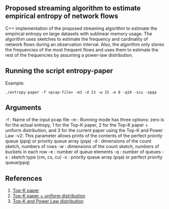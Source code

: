 ## Proposed streaming algorithm to estimate empirical entropy of network flows

C++ implementation of the proposed streaming algorithm to estimate the empirical entropy on large datasets with sublinear memory usage. The algorithm uses sketches to estimate the frequency and cardinality of network flows during an observation interval. Also, the algorithm only stores the frequencies of the most frequent flows and uses them to estimate the rest of the frequencies by assuming a power-law distribution.

## Running the script entropy-paper

Example:
```
./entropy-paper -f <pcap-file> -m3 -d 13 -w 15 -e 8 -q10 -scu -xpqa
```

## Arguments

-f : Name of the input pcap file
-m : Running mode has three options: zero is for the actual entropy, 1 for the Top-K paper, 2 for the Top-K paper + uniform distribution, and 3 for the current paper using the Top-K and Power Law
-v2: This parameter allows prints of the contents of the perfect priority queue (ppq) or priority queue array (pqa)
-d : dimensions of the count sketch, numbers of rows
-w : dimensions of the count sketch, numbers of buckets in each row
-e : number of queue elements
-q : number of queues
-s : sketch type (cm, cs, cu)
-x : priority queue array (pqa) or  perfect priority queue(ppq)

## References
1. [Top-K paper](https://ieeexplore.ieee.org/stamp/stamp.jsp?tp=&arnumber=9217802)
2. [Top-K paper + uniform
   distribution](https://ieeexplore.ieee.org/stamp/stamp.jsp?tp=&arnumber=9452148)
3. [Top-K and Power Law distribution]()
